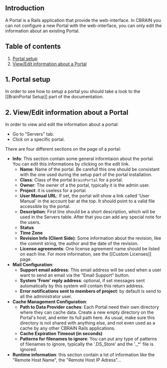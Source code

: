 ## Introduction

A Portal is a Rails application that provide the web-interface. In CBRAIN you can not configure a new Portal with the web-interface, you can only edit the
information about an existing Portal.

## Table of contents

1. [Portal setup](#setup)
2. [View/Edit information about a Portal](#view_and_edit)

<a name="setup" />

## 1. Portal setup

In order to see how to setup a portal you should take a look to the
[[BrainPortal Setup]] part of the documentation.

<a name="view_and_edit" />

## 2. View/Edit information about a Portal

In order to view and edit the information about a portal:

* Go to "Servers" tab.
* Click on a specific portal.


There are four different sections on the page of a portal:
* **Info**: This section contain some general informtaion about the portal. You
  can edit this informations by clicking on the edit link.
  * **Name**: Name of the portal. Be carefull this one should be consistant with
  the one used during the setup part of the portal installation.
  * **Class**: Class of the portal `BrainPortal` for a portal.
  * **Owner**: The owner of a the portal, typically it is the admin user.
  * **Project**: it is useless for a portal.
  * **User Manual URL**: If set, the portal will show a link called 'User Manual'
  in the account bar at the top. It should point to a valid file accessible by the portal.
  * **Description**: First line should be a short description, which will be
  used in the Servers table. After that you can add any special note for
  the users.
  * **Status**
  * **Time Zone**
  * **Revision Info (Client Side)**: Some information about the revision, like the
  commit string, the author and the date of the revision.
  * **License agreements**: One license agreement name should be listed on each line.
  For more information, see the [[Custom Licenses]] page.
* **Mail Configuration**:
  * **Support email address**: This email address will be used when a user want
  to send an email via the "Email Support" button.
  * **System 'From' reply address**: optional, if set messages sent automatically
    by this system will contain this return address.
  * **Error notifications sent to members of project**: by default is send to all the administrator user.
* **Cache Management Configuration**:
  * **Path to Data Provider caches**: Each Portal need their own directory
    where they can cache data. Create a new empty directory on the Portal's host,
    and enter its full path here. As usual, make sure this directory is not shared
    with anything else, and not even used as a cache by any other CBRAIN Rails
    applications.
  * **Cache Expiration Timeout (in seconds)**
  * **Patterns for filenames to ignore**: You can put any type of patterns of filenames to ignore, typically the '.DS_Store'  and the '._*' file is ignored.
* **Runtime information**: this section contain a lot of information like the "Remote Host Name", the "Remote Host IP Adress"...




